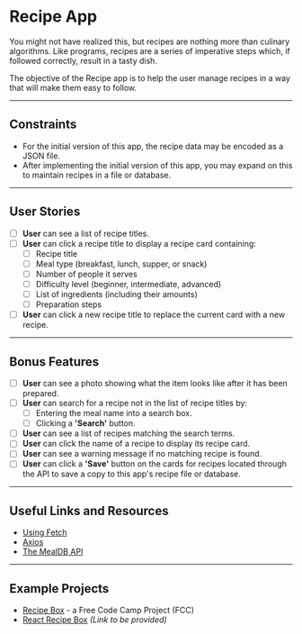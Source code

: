 # Recipe App

You might not have realized this, but recipes are nothing more than culinary algorithms. Like programs, recipes are a series of imperative steps which, if followed correctly, result in a tasty dish.

The objective of the Recipe app is to help the user manage recipes in a way that will make them easy to follow.

---

## **Constraints**
- For the initial version of this app, the recipe data may be encoded as a JSON file.
- After implementing the initial version of this app, you may expand on this to maintain recipes in a file or database.

---

## **User Stories**
- [ ] **User** can see a list of recipe titles.
- [ ] **User** can click a recipe title to display a recipe card containing:
  - [ ] Recipe title
  - [ ] Meal type (breakfast, lunch, supper, or snack)
  - [ ] Number of people it serves
  - [ ] Difficulty level (beginner, intermediate, advanced)
  - [ ] List of ingredients (including their amounts)
  - [ ] Preparation steps
- [ ] **User** can click a new recipe title to replace the current card with a new recipe.

---

## **Bonus Features**
- [ ] **User** can see a photo showing what the item looks like after it has been prepared.
- [ ] **User** can search for a recipe not in the list of recipe titles by:
  - [ ] Entering the meal name into a search box.
  - [ ] Clicking a **'Search'** button.
- [ ] **User** can see a list of recipes matching the search terms.
- [ ] **User** can click the name of a recipe to display its recipe card.
- [ ] **User** can see a warning message if no matching recipe is found.
- [ ] **User** can click a **'Save'** button on the cards for recipes located through the API to save a copy to this app's recipe file or database.

---

## **Useful Links and Resources**
- [Using Fetch](https://developer.mozilla.org/en-US/docs/Web/API/Fetch_API)
- [Axios](https://axios-http.com/)
- [The MealDB API](https://www.themealdb.com/)

---

## **Example Projects**
- [Recipe Box](https://www.freecodecamp.org/news/recipe-box/) - a Free Code Camp Project (FCC)
- [React Recipe Box](https://github.com/) *(Link to be provided)*